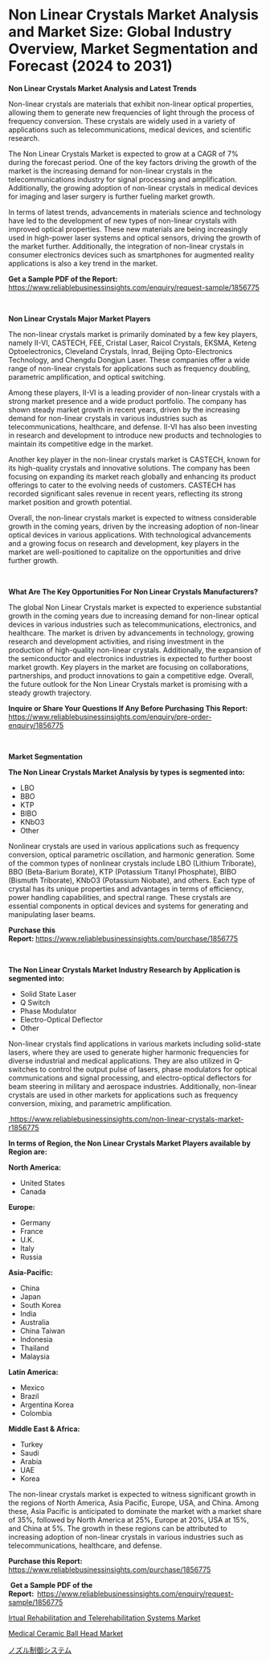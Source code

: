 <p><h1>Non Linear Crystals Market Analysis and Market Size: Global Industry Overview, Market Segmentation and Forecast (2024 to 2031)</h1></p><p><strong>Non Linear Crystals Market Analysis and Latest Trends</strong></p>
<p><p>Non-linear crystals are materials that exhibit non-linear optical properties, allowing them to generate new frequencies of light through the process of frequency conversion. These crystals are widely used in a variety of applications such as telecommunications, medical devices, and scientific research.</p><p>The Non Linear Crystals Market is expected to grow at a CAGR of 7% during the forecast period. One of the key factors driving the growth of the market is the increasing demand for non-linear crystals in the telecommunications industry for signal processing and amplification. Additionally, the growing adoption of non-linear crystals in medical devices for imaging and laser surgery is further fueling market growth.</p><p>In terms of latest trends, advancements in materials science and technology have led to the development of new types of non-linear crystals with improved optical properties. These new materials are being increasingly used in high-power laser systems and optical sensors, driving the growth of the market further. Additionally, the integration of non-linear crystals in consumer electronics devices such as smartphones for augmented reality applications is also a key trend in the market.</p></p>
<p><strong>Get a Sample PDF of the Report:&nbsp;</strong> <a href="https://www.reliablebusinessinsights.com/enquiry/request-sample/1856775">https://www.reliablebusinessinsights.com/enquiry/request-sample/1856775</a></p>
<p>&nbsp;</p>
<p><strong>Non Linear Crystals Major Market Players</strong></p>
<p><p>The non-linear crystals market is primarily dominated by a few key players, namely II-VI, CASTECH, FEE, Cristal Laser, Raicol Crystals, EKSMA, Keteng Optoelectronics, Cleveland Crystals, Inrad, Beijing Opto-Electronics Technology, and Chengdu Dongjun Laser. These companies offer a wide range of non-linear crystals for applications such as frequency doubling, parametric amplification, and optical switching.</p><p>Among these players, II-VI is a leading provider of non-linear crystals with a strong market presence and a wide product portfolio. The company has shown steady market growth in recent years, driven by the increasing demand for non-linear crystals in various industries such as telecommunications, healthcare, and defense. II-VI has also been investing in research and development to introduce new products and technologies to maintain its competitive edge in the market.</p><p>Another key player in the non-linear crystals market is CASTECH, known for its high-quality crystals and innovative solutions. The company has been focusing on expanding its market reach globally and enhancing its product offerings to cater to the evolving needs of customers. CASTECH has recorded significant sales revenue in recent years, reflecting its strong market position and growth potential.</p><p>Overall, the non-linear crystals market is expected to witness considerable growth in the coming years, driven by the increasing adoption of non-linear optical devices in various applications. With technological advancements and a growing focus on research and development, key players in the market are well-positioned to capitalize on the opportunities and drive further growth.</p></p>
<p>&nbsp;</p>
<p><strong>What Are The Key Opportunities For Non Linear Crystals Manufacturers?</strong></p>
<p><p>The global Non Linear Crystals market is expected to experience substantial growth in the coming years due to increasing demand for non-linear optical devices in various industries such as telecommunications, electronics, and healthcare. The market is driven by advancements in technology, growing research and development activities, and rising investment in the production of high-quality non-linear crystals. Additionally, the expansion of the semiconductor and electronics industries is expected to further boost market growth. Key players in the market are focusing on collaborations, partnerships, and product innovations to gain a competitive edge. Overall, the future outlook for the Non Linear Crystals market is promising with a steady growth trajectory.</p></p>
<p><strong>Inquire or Share Your Questions If Any Before Purchasing This Report:</strong> <a href="https://www.reliablebusinessinsights.com/enquiry/pre-order-enquiry/1856775">https://www.reliablebusinessinsights.com/enquiry/pre-order-enquiry/1856775</a></p>
<p>&nbsp;</p>
<p><strong>Market Segmentation</strong></p>
<p><strong>The Non Linear Crystals Market Analysis by types is segmented into:</strong></p>
<p><ul><li>LBO</li><li>BBO</li><li>KTP</li><li>BIBO</li><li>KNbO3</li><li>Other</li></ul></p>
<p><p>Nonlinear crystals are used in various applications such as frequency conversion, optical parametric oscillation, and harmonic generation. Some of the common types of nonlinear crystals include LBO (Lithium Triborate), BBO (Beta-Barium Borate), KTP (Potassium Titanyl Phosphate), BIBO (Bismuth Triborate), KNbO3 (Potassium Niobate), and others. Each type of crystal has its unique properties and advantages in terms of efficiency, power handling capabilities, and spectral range. These crystals are essential components in optical devices and systems for generating and manipulating laser beams.</p></p>
<p><strong>Purchase this Report:&nbsp;</strong><a href="https://www.reliablebusinessinsights.com/purchase/1856775">https://www.reliablebusinessinsights.com/purchase/1856775</a></p>
<p>&nbsp;</p>
<p><strong>The Non Linear Crystals Market Industry Research by Application is segmented into:</strong></p>
<p><ul><li>Solid State Laser</li><li>Q Switch</li><li>Phase Modulator</li><li>Electro-Optical Deflector</li><li>Other</li></ul></p>
<p><p>Non-linear crystals find applications in various markets including solid-state lasers, where they are used to generate higher harmonic frequencies for diverse industrial and medical applications. They are also utilized in Q-switches to control the output pulse of lasers, phase modulators for optical communications and signal processing, and electro-optical deflectors for beam steering in military and aerospace industries. Additionally, non-linear crystals are used in other markets for applications such as frequency conversion, mixing, and parametric amplification.</p></p>
<p><a href="https://www.reliablebusinessinsights.com/non-linear-crystals-market-r1856775">&nbsp;https://www.reliablebusinessinsights.com/non-linear-crystals-market-r1856775</a></p>
<p><strong>In terms of Region, the Non Linear Crystals Market Players available by Region are:</strong></p>
<p>
    <p> <strong> North America: </strong>
        <ul>
            <li>United States</li>
            <li>Canada</li>
        </ul>
        </p> 
    <p> <strong> Europe: </strong>
        <ul>
            <li>Germany</li>
            <li>France</li>
            <li>U.K.</li>
            <li>Italy</li>
            <li>Russia</li>
        </ul>
        </p> 
    <p> <strong> Asia-Pacific: </strong>
        <ul>
            <li>China</li>
            <li>Japan</li>
            <li>South Korea</li>
            <li>India</li>
            <li>Australia</li>
            <li>China Taiwan</li>
            <li>Indonesia</li>
            <li>Thailand</li>
            <li>Malaysia</li>
        </ul>
        </p> 
    <p> <strong> Latin America: </strong>
        <ul>
            <li>Mexico</li>
            <li>Brazil</li>
            <li>Argentina Korea</li>
            <li>Colombia</li>
        </ul>
        </p> 
    <p> <strong> Middle East & Africa: </strong>
        <ul>
            <li>Turkey</li>
            <li>Saudi</li>
            <li>Arabia</li>
            <li>UAE</li>
            <li>Korea</li>
        </ul>
    </p>
    </p>
<p><p>The non-linear crystals market is expected to witness significant growth in the regions of North America, Asia Pacific, Europe, USA, and China. Among these, Asia Pacific is anticipated to dominate the market with a market share of 35%, followed by North America at 25%, Europe at 20%, USA at 15%, and China at 5%. The growth in these regions can be attributed to increasing adoption of non-linear crystals in various industries such as telecommunications, healthcare, and defense.</p></p>
<p><strong>Purchase this Report: </strong><a href="https://www.reliablebusinessinsights.com/purchase/1856775">https://www.reliablebusinessinsights.com/purchase/1856775</a></p>
<p>&nbsp;<strong>Get a Sample PDF of the Report:&nbsp;&nbsp;</strong><a href="https://www.reliablebusinessinsights.com/enquiry/request-sample/1856775">https://www.reliablebusinessinsights.com/enquiry/request-sample/1856775</a></p>
<p><strong></strong></p>
<p><p><a href="https://view.publitas.com/reportprime-1/global-irtual-rehabilitation-and-telerehabilitation-systems-industry-types-applications-market-players-regional-growth-analysis-and-future-scenarios-2024-2031/">Irtual Rehabilitation and Telerehabilitation Systems Market</a></p><p><a href="https://view.publitas.com/reportprime-1/medical-ceramic-ball-head-market-forecast-global-market-trends-and-analysis-from-2024-to-2031-covered-in-109-pages/">Medical Ceramic Ball Head Market</a></p><p><a href="https://github.com/ihabdkwlxs948/Market-Research-Report-List-3/blob/main/2553185112099.md">ノズル制御システム</a></p></p>